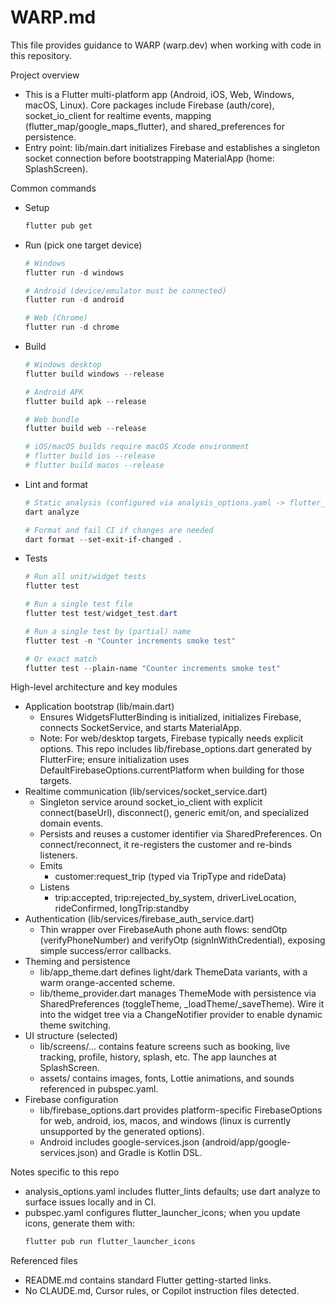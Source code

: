 # WARP.md

This file provides guidance to WARP (warp.dev) when working with code in this repository.

Project overview
- This is a Flutter multi-platform app (Android, iOS, Web, Windows, macOS, Linux). Core packages include Firebase (auth/core), socket_io_client for realtime events, mapping (flutter_map/google_maps_flutter), and shared_preferences for persistence.
- Entry point: lib/main.dart initializes Firebase and establishes a singleton socket connection before bootstrapping MaterialApp (home: SplashScreen).

Common commands
- Setup
  ```powershell path=null start=null
  flutter pub get
  ```
- Run (pick one target device)
  ```powershell path=null start=null
  # Windows
  flutter run -d windows

  # Android (device/emulator must be connected)
  flutter run -d android

  # Web (Chrome)
  flutter run -d chrome
  ```
- Build
  ```powershell path=null start=null
  # Windows desktop
  flutter build windows --release

  # Android APK
  flutter build apk --release

  # Web bundle
  flutter build web --release

  # iOS/macOS builds require macOS Xcode environment
  # flutter build ios --release
  # flutter build macos --release
  ```
- Lint and format
  ```powershell path=null start=null
  # Static analysis (configured via analysis_options.yaml -> flutter_lints)
  dart analyze

  # Format and fail CI if changes are needed
  dart format --set-exit-if-changed .
  ```
- Tests
  ```powershell path=null start=null
  # Run all unit/widget tests
  flutter test

  # Run a single test file
  flutter test test/widget_test.dart

  # Run a single test by (partial) name
  flutter test -n "Counter increments smoke test"

  # Or exact match
  flutter test --plain-name "Counter increments smoke test"
  ```

High-level architecture and key modules
- Application bootstrap (lib/main.dart)
  - Ensures WidgetsFlutterBinding is initialized, initializes Firebase, connects SocketService, and starts MaterialApp.
  - Note: For web/desktop targets, Firebase typically needs explicit options. This repo includes lib/firebase_options.dart generated by FlutterFire; ensure initialization uses DefaultFirebaseOptions.currentPlatform when building for those targets.
- Realtime communication (lib/services/socket_service.dart)
  - Singleton service around socket_io_client with explicit connect(baseUrl), disconnect(), generic emit/on, and specialized domain events.
  - Persists and reuses a customer identifier via SharedPreferences. On connect/reconnect, it re-registers the customer and re-binds listeners.
  - Emits
    - customer:request_trip (typed via TripType and rideData)
  - Listens
    - trip:accepted, trip:rejected_by_system, driverLiveLocation, rideConfirmed, longTrip:standby
- Authentication (lib/services/firebase_auth_service.dart)
  - Thin wrapper over FirebaseAuth phone auth flows: sendOtp (verifyPhoneNumber) and verifyOtp (signInWithCredential), exposing simple success/error callbacks.
- Theming and persistence
  - lib/app_theme.dart defines light/dark ThemeData variants, with a warm orange-accented scheme.
  - lib/theme_provider.dart manages ThemeMode with persistence via SharedPreferences (toggleTheme, _loadTheme/_saveTheme). Wire it into the widget tree via a ChangeNotifier provider to enable dynamic theme switching.
- UI structure (selected)
  - lib/screens/... contains feature screens such as booking, live tracking, profile, history, splash, etc. The app launches at SplashScreen.
  - assets/ contains images, fonts, Lottie animations, and sounds referenced in pubspec.yaml.
- Firebase configuration
  - lib/firebase_options.dart provides platform-specific FirebaseOptions for web, android, ios, macos, and windows (linux is currently unsupported by the generated options).
  - Android includes google-services.json (android/app/google-services.json) and Gradle is Kotlin DSL.

Notes specific to this repo
- analysis_options.yaml includes flutter_lints defaults; use dart analyze to surface issues locally and in CI.
- pubspec.yaml configures flutter_launcher_icons; when you update icons, generate them with:
  ```powershell path=null start=null
  flutter pub run flutter_launcher_icons
  ```

Referenced files
- README.md contains standard Flutter getting-started links.
- No CLAUDE.md, Cursor rules, or Copilot instruction files detected.
